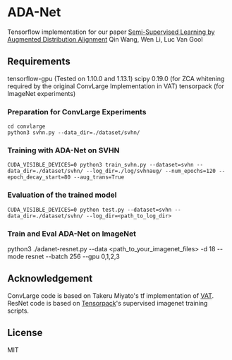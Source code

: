 # ADA-Net
Tensorflow implementation for our paper 
[Semi-Supervised Learning by Augmented Distribution Alignment](https://arxiv.org/abs/1905.08171)  Qin Wang, Wen Li, Luc Van Gool




## Requirements
tensorflow-gpu (Tested on 1.10.0 and 1.13.1)
scipy 0.19.0 (for ZCA whitening required by the original ConvLarge Implementation in VAT)
tensorpack (for ImageNet experiments)

### Preparation for ConvLarge Experiments

```
cd convlarge
python3 svhn.py --data_dir=./dataset/svhn/
```

### Training with ADA-Net on SVHN

```
CUDA_VISIBLE_DEVICES=0 python3 train_svhn.py --dataset=svhn --data_dir=./dataset/svhn/ --log_dir=./log/svhnaug/ --num_epochs=120 --epoch_decay_start=80 --aug_trans=True
```

### Evaluation of the trained model

```
CUDA_VISIBLE_DEVICES=0 python test.py --dataset=svhn --data_dir=./dataset/svhn/ --log_dir=<path_to_log_dir>
```

### Train and Eval ADA-Net on ImageNet
python3 ./adanet-resnet.py --data <path_to_your_imagenet_files> -d 18  --mode resnet --batch 256 --gpu 0,1,2,3


## Acknowledgement
ConvLarge code is based on Takeru Miyato's tf implementation of [VAT](https://github.com/takerum/vat_tf). 
ResNet code is based on [Tensorpack](https://github.com/tensorpack/tensorpack/tree/master/examples/ResNet)'s supervised imagenet training scripts.

## License
MIT
